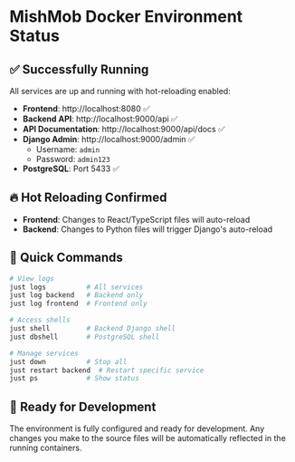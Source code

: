 # MishMob Docker Environment Status

## ✅ Successfully Running

All services are up and running with hot-reloading enabled:

- **Frontend**: http://localhost:8080 ✅
- **Backend API**: http://localhost:9000/api ✅  
- **API Documentation**: http://localhost:9000/api/docs ✅
- **Django Admin**: http://localhost:9000/admin ✅
  - Username: `admin`
  - Password: `admin123`
- **PostgreSQL**: Port 5433 ✅

## 🔥 Hot Reloading Confirmed

- **Frontend**: Changes to React/TypeScript files will auto-reload
- **Backend**: Changes to Python files will trigger Django's auto-reload

## 📝 Quick Commands

```bash
# View logs
just logs          # All services
just log backend   # Backend only
just log frontend  # Frontend only

# Access shells
just shell         # Backend Django shell
just dbshell       # PostgreSQL shell

# Manage services
just down          # Stop all
just restart backend  # Restart specific service
just ps            # Show status
```

## 🎉 Ready for Development

The environment is fully configured and ready for development. Any changes you make to the source files will be automatically reflected in the running containers.